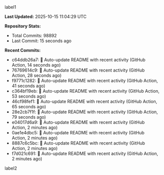 
label1 
<!-- ACTIVITY_START -->
**Last Updated:** 2025-10-15 11:04:29 UTC

**Repository Stats:**
- Total Commits: 98892
- Last Commit: 15 seconds ago

**Recent Commits:**
- c64ddb26a7: 🤖 Auto-update README with recent activity (GitHub Action, 14 seconds ago)
- 76769614c9: 🤖 Auto-update README with recent activity (GitHub Action, 28 seconds ago)
- f9771c1282: 🤖 Auto-update README with recent activity (GitHub Action, 41 seconds ago)
- c364bf19eb: 🤖 Auto-update README with recent activity (GitHub Action, 53 seconds ago)
- 46cf98fef1: 🤖 Auto-update README with recent activity (GitHub Action, 65 seconds ago)
- 28e2cb7f1f: 🤖 Auto-update README with recent activity (GitHub Action, 79 seconds ago)
- e04017d6a9: 🤖 Auto-update README with recent activity (GitHub Action, 2 minutes ago)
- 0ae1e4dbc5: 🤖 Auto-update README with recent activity (GitHub Action, 2 minutes ago)
- 8887c6c5bc: 🤖 Auto-update README with recent activity (GitHub Action, 2 minutes ago)
- f7d021c691: 🤖 Auto-update README with recent activity (GitHub Action, 2 minutes ago)
<!-- ACTIVITY_END -->

label2
